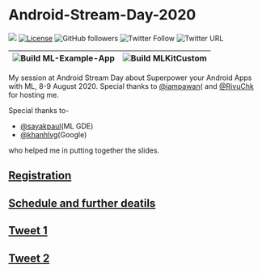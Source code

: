 # Android-Stream-Day-2020

[![](https://img.shields.io/badge/Rishit-Dagli-brightgreen.svg?colorB=00ff00)](https://www.rishit.tech)
[![License](https://img.shields.io/badge/License-Apache%202.0-blue.svg)](https://opensource.org/licenses/Apache-2.0)
![GitHub followers](https://img.shields.io/github/followers/Rishit-dagli?style=social)
![Twitter Follow](https://img.shields.io/twitter/follow/rishit_dagli?style=social)
![Twitter URL](https://img.shields.io/twitter/url?style=social&url=https%3A%2F%2Fgithub.com%2FRishit-dagli%2FAndroid-Stream-Day-2020)

|![Build ML-Example-App](https://github.com/Rishit-dagli/Android-Stream-Day-2020/workflows/Build%20ML-Example-App/badge.svg)|![Build MLKitCustom](https://github.com/Rishit-dagli/Android-Stream-Day-2020/workflows/Build%20MLKitCustom/badge.svg)|
|---|---|

My session at Android Stream Day about Superpower your Android Apps with ML, 8-9 August 2020. Special thanks to [@iampawan](https://github.com/iampawan)( and 
[@RivuChk](https://github.com/RivuChk) for hosting me.

Special thanks to-

* [@sayakpaul](https://github.com/sayakpaul)(ML GDE)
* [@khanhlvg](https://github.com/khanhlvg)(Google)

who helped me in putting together the slides.

## [Registration](https://www.eventbrite.com/e/android-stream-day-season-1-tickets-112068517954)

## [Schedule and further deatils](http://stream.mtechviral.com/)

## [Tweet 1](https://twitter.com/imthepk/status/1291651271506587648?s=20)

## [Tweet 2](https://twitter.com/rishit_dagli/status/1291813949214789632?s=20)
